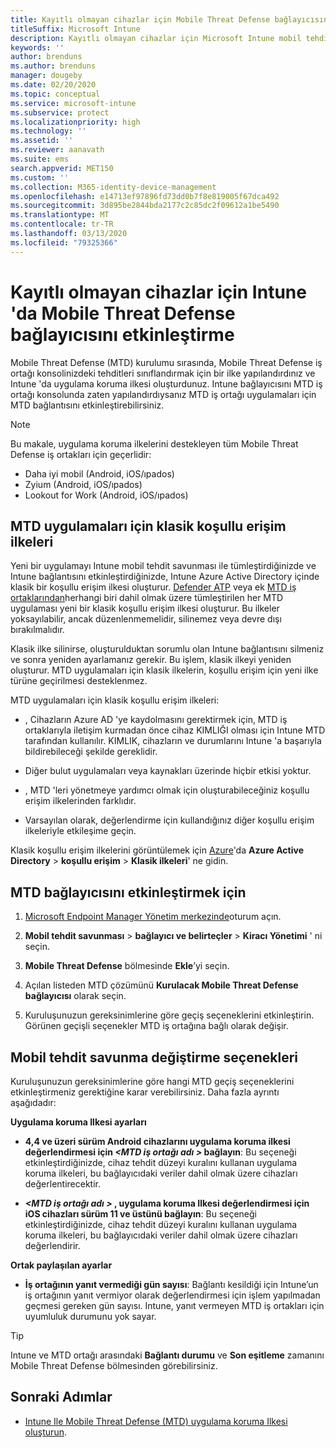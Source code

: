 ```yaml
---
title: Kayıtlı olmayan cihazlar için Mobile Threat Defense bağlayıcısını etkinleştirme
titleSuffix: Microsoft Intune
description: Kayıtlı olmayan cihazlar için Microsoft Intune mobil tehdit savunma bağlayıcısını etkinleştirin.
keywords: ''
author: brenduns
ms.author: brenduns
manager: dougeby
ms.date: 02/20/2020
ms.topic: conceptual
ms.service: microsoft-intune
ms.subservice: protect
ms.localizationpriority: high
ms.technology: ''
ms.assetid: ''
ms.reviewer: aanavath
ms.suite: ems
search.appverid: MET150
ms.custom: ''
ms.collection: M365-identity-device-management
ms.openlocfilehash: e14713ef97896fd73dd0b7f8e819005f67dca492
ms.sourcegitcommit: 3d895be2844bda2177c2c85dc2f09612a1be5490
ms.translationtype: MT
ms.contentlocale: tr-TR
ms.lasthandoff: 03/13/2020
ms.locfileid: "79325366"
---
```

# <a name="enable-the-mobile-threat-defense-connector-in-intune-for-unenrolled-devices"></a>Kayıtlı olmayan cihazlar için Intune 'da Mobile Threat Defense bağlayıcısını etkinleştirme

Mobile Threat Defense (MTD) kurulumu sırasında, Mobile Threat Defense iş ortağı konsolinizdeki tehditleri sınıflandırmak için bir ilke yapılandırdınız ve Intune 'da uygulama koruma ilkesi oluşturdunuz. Intune bağlayıcısını MTD iş ortağı konsolunda zaten yapılandırdıysanız MTD iş ortağı uygulamaları için MTD bağlantısını etkinleştirebilirsiniz.

> [!NOTE]
> Bu makale, uygulama koruma ilkelerini destekleyen tüm Mobile Threat Defense iş ortakları için geçerlidir:
>
> - Daha iyi mobil (Android, iOS/ıpados)
> - Zyium (Android, iOS/ıpados)
> - Lookout for Work (Android, iOS/ıpados)

## <a name="classic-conditional-access-policies-for-mtd-apps"></a>MTD uygulamaları için klasik koşullu erişim ilkeleri

Yeni bir uygulamayı Intune mobil tehdit savunması ile tümleştirdiğinizde ve Intune bağlantısını etkinleştirdiğinizde, Intune Azure Active Directory içinde klasik bir koşullu erişim ilkesi oluşturur. [Defender ATP](advanced-threat-protection.md) veya ek [MTD iş ortaklarından](mobile-threat-defense.md#mobile-threat-defense-partners)herhangi biri dahil olmak üzere tümleştirilen her MTD uygulaması yeni bir klasik koşullu erişim ilkesi oluşturur. Bu ilkeler yoksayılabilir, ancak düzenlenmemelidir, silinemez veya devre dışı bırakılmalıdır.

Klasik ilke silinirse, oluşturulduktan sorumlu olan Intune bağlantısını silmeniz ve sonra yeniden ayarlamanız gerekir. Bu işlem, klasik ilkeyi yeniden oluşturur. MTD uygulamaları için klasik ilkelerin, koşullu erişim için yeni ilke türüne geçirilmesi desteklenmez.

MTD uygulamaları için klasik koşullu erişim ilkeleri:

- , Cihazların Azure AD 'ye kaydolmasını gerektirmek için, MTD iş ortaklarıyla iletişim kurmadan önce cihaz KIMLIĞI olması için Intune MTD tarafından kullanılır. KIMLIK, cihazların ve durumlarını Intune 'a başarıyla bildirebileceği şekilde gereklidir.

- Diğer bulut uygulamaları veya kaynakları üzerinde hiçbir etkisi yoktur.

- , MTD 'leri yönetmeye yardımcı olmak için oluşturabileceğiniz koşullu erişim ilkelerinden farklıdır.

- Varsayılan olarak, değerlendirme için kullandığınız diğer koşullu erişim ilkeleriyle etkileşime geçin.

Klasik koşullu erişim ilkelerini görüntülemek için [Azure](https://portal.azure.com/#home)'da **Azure Active Directory** > **koşullu erişim** > **Klasik ilkeleri**' ne gidin.

## <a name="to-enable-the-mtd-connector"></a>MTD bağlayıcısını etkinleştirmek için

1. [Microsoft Endpoint Manager Yönetim merkezinde](https://go.microsoft.com/fwlink/?linkid=2109431)oturum açın.

2. **Mobil tehdit savunması** > **bağlayıcı ve belirteçler** > **Kiracı Yönetimi** ' ni seçin.

3. **Mobile Threat Defense** bölmesinde **Ekle**’yi seçin.

4. Açılan listeden MTD çözümünü **Kurulacak Mobile Threat Defense bağlayıcısı** olarak seçin.

    <!-- ![MTD setup in Intune](PLACEHOLDER, need a new screenshot of this page) -->

5. Kuruluşunuzun gereksinimlerine göre geçiş seçeneklerini etkinleştirin. Görünen geçişli seçenekler MTD iş ortağına bağlı olarak değişir.

## <a name="mobile-threat-defense-toggle-options"></a>Mobil tehdit savunma değiştirme seçenekleri

Kuruluşunuzun gereksinimlerine göre hangi MTD geçiş seçeneklerini etkinleştirmeniz gerektiğine karar verebilirsiniz. Daha fazla ayrıntı aşağıdadır:

**Uygulama koruma Ilkesi ayarları**

- **4,4 ve üzeri sürüm Android cihazlarını uygulama koruma ilkesi değerlendirmesi için *\<MTD iş ortağı adı >* bağlayın**: Bu seçeneği etkinleştirdiğinizde, cihaz tehdit düzeyi kuralını kullanan uygulama koruma ilkeleri, bu bağlayıcıdaki veriler dahil olmak üzere cihazları değerlentirecektir.

- ***\<MTD iş ortağı adı >* , uygulama koruma Ilkesi değerlendirmesi için iOS cihazları sürüm 11 ve üstünü bağlayın**: Bu seçeneği etkinleştirdiğinizde, cihaz tehdit düzeyi kuralını kullanan uygulama koruma ilkeleri, bu bağlayıcıdaki veriler dahil olmak üzere cihazları değerlendirir.

**Ortak paylaşılan ayarlar**

- **İş ortağının yanıt vermediği gün sayısı**: Bağlantı kesildiği için Intune’un iş ortağının yanıt vermiyor olarak değerlendirmesi için işlem yapılmadan geçmesi gereken gün sayısı. Intune, yanıt vermeyen MTD iş ortakları için uyumluluk durumunu yok sayar.

> [!TIP]
> Intune ve MTD ortağı arasındaki **Bağlantı durumu** ve **Son eşitleme** zamanını Mobile Threat Defense bölmesinden görebilirsiniz.

## <a name="next-steps"></a>Sonraki Adımlar

- [Intune Ile Mobile Threat Defense (MTD) uygulama koruma Ilkesi oluşturun](mtd-app-protection-policy.md).
